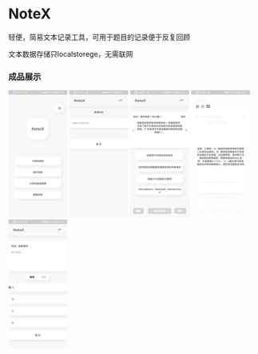 # NoteX

轻便，简易文本记录工具，可用于题目的记录便于反复回顾

文本数据存储只localstorege，无需联网

### 成品展示


<img src="https://github.com/zzbChina/NoteXBook/blob/master/1.jpg" style="zoom:25%;" />
<img src="https://github.com/zzbChina/NoteXBook/blob/master/2.jpg" style="zoom:25%;" />
<img src="https://github.com/zzbChina/NoteXBook/blob/master/3.jpg" style="zoom:25%;" />
<img src="https://github.com/zzbChina/NoteXBook/blob/master/4.jpg" style="zoom:25%;" />
<img src="https://github.com/zzbChina/NoteXBook/blob/master/5.jpg" style="zoom:25%;" />

